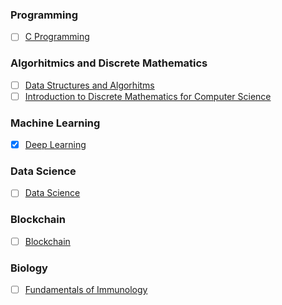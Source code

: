 ### Programming
- [ ] [C Programming](https://www.coursera.org/specializations/c-programming)

### Algorhitmics and Discrete Mathematics
- [ ] [Data Structures and Algorhitms](https://www.coursera.org/specializations/data-structures-algorithms)
- [ ] [Introduction to Discrete Mathematics for Computer Science](https://www.coursera.org/specializations/discrete-mathematics)

### Machine Learning
- [X] [Deep Learning](https://coursera.org/share/dc66249f6cfe797916dff259a96e7860)

### Data Science
- [ ] [Data Science](https://www.coursera.org/specializations/jhu-data-science)

### Blockchain
- [ ] [Blockchain](https://www.coursera.org/specializations/uci-blockchain)

### Biology
- [ ] [Fundamentals of Immunology](https://www.coursera.org/specializations/immunology)
